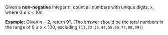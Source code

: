 Given a **non-negative** integer n, count all numbers with unique digits, x, where 0 ≤ x < 10n.

**Example:**
Given n = 2, return 91. (The answer should be the total numbers in the range of 0 ≤ x < 100, excluding `[11,22,33,44,55,66,77,88,99]`)